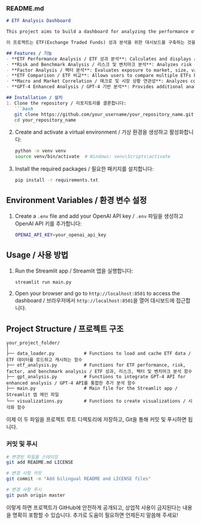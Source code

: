 ### README.md

```markdown
# ETF Analysis Dashboard

This project aims to build a dashboard for analyzing the performance of ETFs (Exchange Traded Funds). It uses Streamlit and OpenAI's GPT-4 to perform analysis on ETF performance, risk, factor exposure, and benchmark comparison.

이 프로젝트는 ETF(Exchange Traded Funds) 성과 분석을 위한 대시보드를 구축하는 것을 목표로 합니다. Streamlit과 OpenAI의 GPT-4o-mini를 사용하여 ETF 성과, 리스크, 팩터 노출도 및 벤치마크와의 비교를 수행할 수 있습니다.

## Features / 기능
- **ETF Performance Analysis / ETF 성과 분석**: Calculates and displays annual return, volatility, Sharpe ratio, and expense ratio. / 연간 수익률, 연간 변동성, 샤프 비율 및 경비 비율을 계산하고 표시합니다.
- **Risk and Benchmark Analysis / 리스크 및 벤치마크 분석**: Analyzes risk metrics including beta, maximum drawdown, tracking error, and alpha. / 베타, 최대 낙폭, 추적 오차 및 알파를 포함한 리스크 지표를 분석합니다.
- **Factor Analysis / 팩터 분석**: Evaluates exposure to market, size, value, growth, and momentum factors. / 시장, 사이즈, 가치, 성장 및 모멘텀 팩터에 대한 노출도를 평가합니다.
- **ETF Comparison / ETF 비교**: Allows users to compare multiple ETFs based on performance and risk metrics. / 여러 ETF를 선택하여 성과와 리스크 지표를 비교합니다.
- **Macro and Market Correlation / 매크로 및 시장 상황 연관성**: Analyzes correlations between ETFs and major macroeconomic indicators. / ETF와 주요 거시 경제 지표 간의 상관관계를 분석합니다.
- **GPT-4 Enhanced Analysis / GPT-4 기반 분석**: Provides additional analysis and recommendations using GPT-4, with responses in Korean. / GPT-4를 사용하여 추가적인 분석과 추천을 제공합니다. (응답은 한국어로 제공됩니다)

## Installation / 설치
1. Clone the repository / 리포지토리를 클론합니다:
   ```bash
   git clone https://github.com/your_username/your_repository_name.git
   cd your_repository_name
   ```
2. Create and activate a virtual environment / 가상 환경을 생성하고 활성화합니다:
   ```bash
   python -m venv venv
   source venv/bin/activate  # Windows: venv\Scripts\activate
   ```
3. Install the required packages / 필요한 패키지를 설치합니다:
   ```bash
   pip install -r requirements.txt
   ```

## Environment Variables / 환경 변수 설정
1. Create a `.env` file and add your OpenAI API key / `.env` 파일을 생성하고 OpenAI API 키를 추가합니다:
   ```bash
   OPENAI_API_KEY=your_openai_api_key
   ```

## Usage / 사용 방법
1. Run the Streamlit app / Streamlit 앱을 실행합니다:
   ```bash
   streamlit run main.py
   ```
2. Open your browser and go to `http://localhost:8501` to access the dashboard / 브라우저에서 `http://localhost:8501`을 열어 대시보드에 접근합니다.

## Project Structure / 프로젝트 구조
```
your_project_folder/
│
├── data_loader.py           # Functions to load and cache ETF data / ETF 데이터를 로드하고 캐시하는 함수
├── etf_analysis.py          # Functions for ETF performance, risk, factor, and benchmark analysis / ETF 성과, 리스크, 팩터 및 벤치마크 분석 함수
├── gpt_analysis.py          # Functions to integrate GPT-4 API for enhanced analysis / GPT-4 API를 통합한 추가 분석 함수
├── main.py                  # Main file for the Streamlit app / Streamlit 앱 메인 파일
└── visualizations.py        # Functions to create visualizations / 시각화 함수
```



이제 이 두 파일을 프로젝트 루트 디렉토리에 저장하고, Git을 통해 커밋 및 푸시하면 됩니다.

### 커밋 및 푸시

```bash
# 변경된 파일을 스테이징
git add README.md LICENSE

# 변경 사항 커밋
git commit -m "Add bilingual README and LICENSE files"

# 변경 사항 푸시
git push origin master
```

이렇게 하면 프로젝트가 GitHub에 안전하게 공개되고, 상업적 사용이 금지된다는 내용을 명확히 포함할 수 있습니다. 추가로 도움이 필요하면 언제든지 말씀해 주세요!